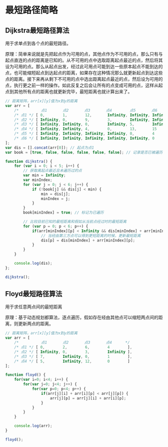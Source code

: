 # 最短路径简略

## Dijkstra最短路径算法

用于求单点到各个点的最短路径。

原理：简单来说就是先把起点作为可用的点，其他点作为不可用的点，那么只有与起点直连的点的距离是已知的。从不可用的点中选取距离起点最近的点，然后将其设为可用的点。那么从起点出发，经过此可用点可能到达一些原本起点不能到达的点，也可能缩短起点到达起点的距离，如果存在这种情况那么就更新起点到达这些点的距离。接下来再从剩下不可用的点中选出距离起点最近的点，然后设为可用的点，执行更之前一样的操作。如此反复之后会让所有的点变成可用的点，这样从起点到其他所有点的距离也就更新完毕，最短距离也就计算出来了。

```javascript
// 距离矩阵，arr[x][y]值为x到y的距离
var arr = [
    /*          点1       点2       点3       点4        点5       点6    */
    /* 点1 */ [ 0,        1,        12,       Infinity, Infinity, Infinity ],
    /* 点2 */ [ Infinity, 0,        9,        3,        Infinity, Infinity ],
    /* 点3 */ [ Infinity, Infinity, 0,        Infinity, 5,        Infinity ],
    /* 点4 */ [ Infinity, Infinity, 4,        0,        13,       15       ],
    /* 点5 */ [ Infinity, Infinity, Infinity, Infinity, 0,        4        ],
    /* 点6 */ [ Infinity, Infinity, Infinity, Infinity, Infinity, 0        ]
];
var dis = [].concat(arr[0]); // 起点为点1
var book = [true, false, false, false, false, false]; // 记录是否已被遍历

function dijkstra() {
    for (var i = 0; i < 5; i++) {
        // 获取离起点最近且未遍历过的点
        var min = Infinity;
        var minIndex;
        for (var j = 0; j < 6; j++) {
            if (!book[j] && dis[j] < min) {
                min = dis[j];
                minIndex = j;
            }
        }
        book[minIndex] = true; // 标记为已遍历

        // 比较目前已知的最短距离和假如从当前点经过时的最短距离
        for (var p = 0; p < 6; p++) {
            if(arr[minIndex][p] < Infinity && dis[minIndex] + arr[minIndex][p] < dis[p]) {
                // 当经由第三方点可以得到更短距离的时候，更新最短距离
                dis[p] = dis[minIndex] + arr[minIndex][p];
            }
        }
    }

    console.log(dis);
};

dijkstra();
```

## Floyd最短路径算法

用于求任意两点间的最短距离

原理：基于动态规划都算法，逐点遍历，假如存在经由其他点可以缩短两点间的距离，则更新两点的距离。

```javascript
// 距离矩阵，arr[x][y]值为x到y的距离
var arr = [
    /*          点1       点2       点3       点4      */
    /* 点1 */ [ 0,        2,        6,        4        ],
    /* 点2 */ [ Infinity, 0,        3,        Infinity ],
    /* 点3 */ [ 7,        Infinity, 0,        1        ],
    /* 点4 */ [ 5,        Infinity, 12,       0        ]
];

function floyd() {
    for(var i=0; i<4; i++) {
        for(var j=0; j<4; j++) {
            for(var p=0; p<4; p++) {
                if(arr[j][i] + arr[i][p] < arr[j][p]) {
                    arr[j][p] = arr[j][i] + arr[i][p];
                }
            }
        }
    }

    console.log(arr);
}

floyd();
```
